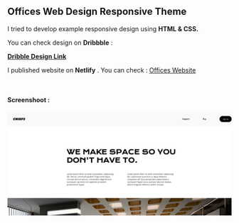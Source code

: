## Offices Web Design Responsive Theme

I tried to develop example responsive design using **HTML & CSS.**

You can check design on **Dribbble** :

**[Dribble Design Link](https://dribbble.com/shots/5899057-Drifter-Basic-Start-up-Home-Page/attachments)**

I published website on **Netlify** . You can check : [Offices Website](https://jovial-mestorf-41225e.netlify.app/)


<br>

#### Screenshoot : 

 ![WebSiteScreenshoot](https://raw.githubusercontent.com/okandavut/offices-web-work/master/images/screenshoot.PNG?token=ACQ35XJJ44GMLYJ2ROLQYPK7E2WCY)
